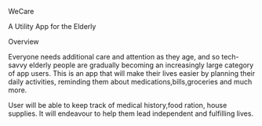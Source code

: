 WeCare

A Utility App for the Elderly

Overview

Everyone needs additional care and attention as they age, and so tech-savvy elderly people are gradually becoming an increasingly large category of app users. 
This is an app that will make their lives easier by planning their daily activities, reminding them about medications,bills,groceries and much more. 

User will be able to keep track of medical history,food ration, house supplies. 
It will endeavour to help them lead independent and fulfilling lives.
































